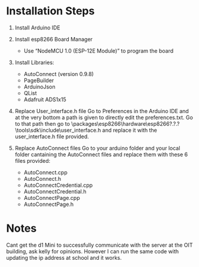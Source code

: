 # Installation Steps

1. Install Arduino IDE

2. Install esp8266 Board Manager
    - Use “NodeMCU 1.0 (ESP-12E Module)” to program the board

3. Install Libraries:
    - AutoConnect (version 0.9.8)
    - PageBuilder
    - ArduinoJson
    - QList
    - Adafruit ADS1x15

4. Replace User_interface.h file
    Go to Preferences in the Arduino IDE and at the very bottom a path is given to directly edit the preferences.txt. Go to that path then 
    go to \packages\esp8266\hardware\esp8266\?.?.?\tools\sdk\include\user_interface.h and replace it with the user_interface.h file             provided.

5. Replace AutoConnect files
    Go to your arduino folder and your local folder cantaining the AutoConnect files and replace them with these 6 files provided:
    - AutoConnect.cpp
    - AutoConnect.h
    - AutoConnectCredential.cpp
    - AutoConnectCredential.h
    - AutoConnectPage.cpp
    - AutoConnectPage.h
    
    
    
    
# Notes
Cant get the d1 Mini to successfully communicate with the server at the OIT building, ask kelly for opinions. However I can run the same code with updating the ip address at school and it works.

